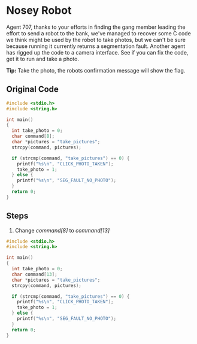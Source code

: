 # Nosey Robot
Agent 707, thanks to your efforts in finding the gang member leading the effort to send a robot to the bank, we've managed to recover some C code we think might be used by the robot to take photos, but we can't be sure because running it currently returns a segmentation fault. Another agent has rigged up the code to a camera interface. See if you can fix the code, get it to run and take a photo.

**Tip:** Take the photo, the robots confirmation message will show the flag.

## Original Code
```c
#include <stdio.h>
#include <string.h>

int main()
{
  int take_photo = 0;
  char command[8];
  char *pictures = "take_pictures";
  strcpy(command, pictures);

  if (strcmp(command, "take_pictures") == 0) {
    printf("%s\n", "CLICK_PHOTO_TAKEN");
    take_photo = 1;
  } else {
    printf("%s\n", "SEG_FAULT_NO_PHOTO");
  }
  return 0;
}
```

## Steps
1. Change *command[8]* to *command[13]*

```c
#include <stdio.h>
#include <string.h>

int main()
{
  int take_photo = 0;
  char command[13];
  char *pictures = "take_pictures";
  strcpy(command, pictures);

  if (strcmp(command, "take_pictures") == 0) {
    printf("%s\n", "CLICK_PHOTO_TAKEN");
    take_photo = 1;
  } else {
    printf("%s\n", "SEG_FAULT_NO_PHOTO");
  }
  return 0;
}
```